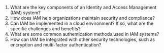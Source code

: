 1. What are the key components of an Identity and Access Management (IAM) system?
2. How does IAM help organizations maintain security and compliance? 
3. Can IAM be implemented in a cloud environment? If so, what are the specific challenges and benefits?
4. What are some common authentication methods used in IAM systems?
5. How can IAM be integrated with other security technologies, such as encryption and multi-factor authentication?